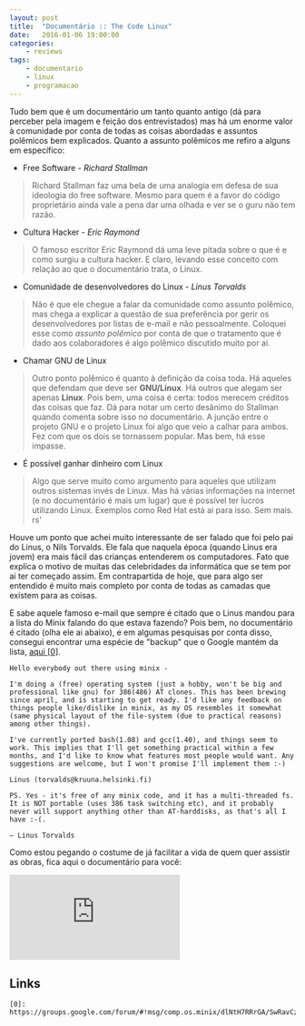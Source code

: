 ```yaml
---
layout: post
title:  "Documentário :: The Code Linux"
date:   2016-01-06 19:00:00
categories:
    - reviews
tags:
    - documentario
    - linux
    - programacao
---
```


Tudo bem que é um documentário um tanto quanto antigo (dá para perceber pela imagem e feição dos entrevistados) mas há um enorme valor à comunidade por conta de todas as coisas abordadas e assuntos polêmicos bem explicados. Quanto a assunto polêmicos me refiro a alguns em específico:

* Free Software - *Richard Stallman*

> Richard Stallman faz uma bela de uma analogia em defesa de sua ideologia do free software. Mesmo para quem é a favor do código proprietário ainda vale a pena dar uma olhada e ver se o guru não tem razão.

* Cultura Hacker - *Eric Raymond*

> O famoso escritor Eric Raymond dá uma leve pitada sobre o que é e como surgiu a cultura hacker. E claro, levando esse conceito com relação ao que o documentário trata, o Linux.

* Comunidade de desenvolvedores do Linux - *Linus Torvalds*

> Não é que ele chegue a falar da comunidade como assunto polêmico, mas chega a explicar a questão de sua preferência por gerir os desenvolvedores por listas de e-mail e não pessoalmente. Coloquei esse como *assunto polêmico* por conta de que o tratamento que é dado aos colaboradores é algo polêmico discutido muito por ai.

* Chamar GNU de Linux

> Outro ponto polêmico é quanto à definição da coisa toda. Há aqueles que defendam que deve ser **GNU/Linux**. Há outros que alegam ser apenas **Linux**. Pois bem, uma coisa é certa: todos merecem créditos das coisas que faz. Dá para notar um certo desânimo do Stallman quando comenta sobre isso no documentário. A junção entre o projeto GNU e o projeto Linux foi algo que veio a calhar para ambos. Fez com que os dois se tornassem popular. Mas bem, há esse impasse.

* É possível ganhar dinheiro com Linux

> Algo que serve muito como argumento para aqueles que utilizam outros sistemas invés de Linux. Mas há várias informações na internet (e no documentário é mais um lugar) que é possível ter lucros utilizando Linux. Exemplos como Red Hat está ai para isso. Sem mais. rs'

Houve um ponto que achei muito interessante de ser falado que foi pelo pai do Linus, o Nils Torvalds. Ele fala que naquela época (quando Linus era jovem) era mais fácil das crianças entenderem os computadores. Fato que explica o motivo de muitas das celebridades da informática que se tem por ai ter começado assim. Em contrapartida de hoje, que para algo ser entendido é muito mais completo por conta de todas as camadas que existem para as coisas.


E sabe aquele famoso e-mail que sempre é citado que o Linus mandou para a lista do Minix falando do que estava fazendo? Pois bem, no documentário é citado (olha ele ai abaixo), e em algumas pesquisas por conta disso, consegui encontrar uma espécie de "backup" que o Google mantém da lista, [aqui \[0\]][0].

~~~
Hello everybody out there using minix -

I'm doing a (free) operating system (just a hobby, won't be big and professional like gnu) for 386(486) AT clones. This has been brewing since april, and is starting to get ready. I'd like any feedback on things people like/dislike in minix, as my OS resembles it somewhat (same physical layout of the file-system (due to practical reasons) among other things).

I've currently ported bash(1.08) and gcc(1.40), and things seem to work. This implies that I'll get something practical within a few months, and I'd like to know what features most people would want. Any suggestions are welcome, but I won't promise I'll implement them :-)

Linus (torvalds@kruuna.helsinki.fi)

PS. Yes - it's free of any minix code, and it has a multi-threaded fs. It is NOT portable (uses 386 task switching etc), and it probably never will support anything other than AT-harddisks, as that's all I have :-(.

— Linus Torvalds
~~~

Como estou pegando o costume de já facilitar a vida de quem quer assistir as obras, fica aqui o documentário para você:

<iframe src="https://www.youtube.com/embed/YPqVO2L3K7M" frameborder="0" allowfullscreen></iframe>

## Links

~~~
[0]: https://groups.google.com/forum/#!msg/comp.os.minix/dlNtH7RRrGA/SwRavCzVE7gJ
~~~

[0]: https://groups.google.com/forum/#!msg/comp.os.minix/dlNtH7RRrGA/SwRavCzVE7gJ